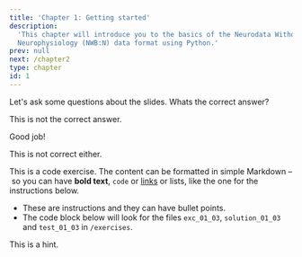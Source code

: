 ```yaml
---
title: 'Chapter 1: Getting started'
description:
  'This chapter will introduce you to the basics of the Neurodata Without Borders:
  Neurophysiology (NWB:N) data format using Python.'
prev: null
next: /chapter2
type: chapter
id: 1
---
```


<exercise id="1" title="Introduction" type="slides">

<slides source="chapter1_01_introduction">
</slides>

</exercise>

<exercise id="2" title="Getting Started">

Let's ask some questions about the slides. Whats the correct answer?

<choice>
<opt text="Answer one">

This is not the correct answer.

</opt>

<opt text="Answer two" correct="true">

Good job!

</opt>

<opt text="Answer three">

This is not correct either.

</opt>
</choice>

</exercise>

<exercise id="3" title="First steps">

This is a code exercise. The content can be formatted in simple Markdown – so
you can have **bold text**, `code` or [links](https://spacy.io) or lists, like
the one for the instructions below.

- These are instructions and they can have bullet points.
- The code block below will look for the files `exc_01_03`, `solution_01_03` and
  `test_01_03` in `/exercises`.

<codeblock id="01_03">

This is a hint.

</codeblock>

</exercise>
